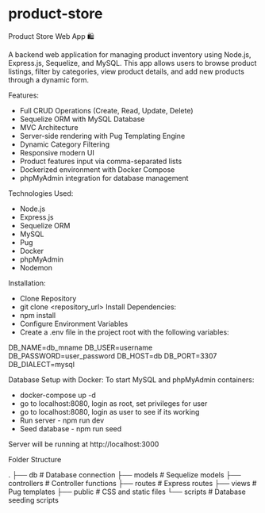 # product-store

Product Store Web App 🛍️

A backend web application for managing product inventory using Node.js, Express.js, Sequelize, and MySQL. This app allows users to browse product listings, filter by categories, view product details, and add new products through a dynamic form.

Features:
* Full CRUD Operations (Create, Read, Update, Delete)
* Sequelize ORM with MySQL Database
* MVC Architecture
* Server-side rendering with Pug Templating Engine
* Dynamic Category Filtering
* Responsive modern UI
* Product features input via comma-separated lists
* Dockerized environment with Docker Compose
* phpMyAdmin integration for database management

Technologies Used:
* Node.js
* Express.js
* Sequelize ORM
* MySQL
* Pug
* Docker
* phpMyAdmin
* Nodemon

Installation:
* Clone Repository
* git clone <repository_url>
Install Dependencies:
* npm install
* Configure Environment Variables
* Create a .env file in the project root with the following variables:

DB_NAME=db_mname
DB_USER=username
DB_PASSWORD=user_password
DB_HOST=db
DB_PORT=3307
DB_DIALECT=mysql

Database Setup with Docker:
To start MySQL and phpMyAdmin containers:
* docker-compose up -d
* go to localhost:8080, login as root, set privileges for user
* go to localhost:8080, login as user to see if its working
* Run server - npm run dev
* Seed database - npm run seed

Server will be running at http://localhost:3000

Folder Structure

.
├── db               # Database connection
├── models           # Sequelize models
├── controllers      # Controller functions
├── routes           # Express routes
├── views            # Pug templates
├── public           # CSS and static files
└── scripts          # Database seeding scripts